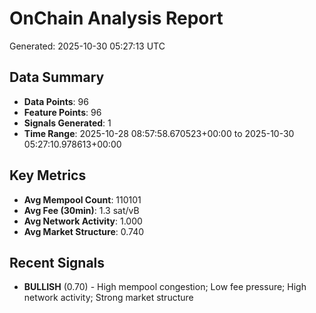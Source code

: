 # OnChain Analysis Report
Generated: 2025-10-30 05:27:13 UTC

## Data Summary
- **Data Points**: 96
- **Feature Points**: 96
- **Signals Generated**: 1
- **Time Range**: 2025-10-28 08:57:58.670523+00:00 to 2025-10-30 05:27:10.978613+00:00

## Key Metrics
- **Avg Mempool Count**: 110101
- **Avg Fee (30min)**: 1.3 sat/vB
- **Avg Network Activity**: 1.000
- **Avg Market Structure**: 0.740

## Recent Signals
- **BULLISH** (0.70) - High mempool congestion; Low fee pressure; High network activity; Strong market structure
